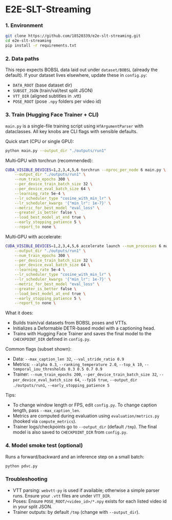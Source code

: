 # E2E-SLT-Streaming

### 1. Environment

```bash
git clone https://github.com/18520339/e2e-slt-streaming.git
cd e2e-slt-streaming
pip install -r requirements.txt
```

### 2. Data paths

This repo expects BOBSL data laid out under `dataset/BOBSL` (already the default). If your dataset lives elsewhere, update these in `config.py`:

-   `DATA_ROOT` (base dataset dir)
-   `SUBSET_JSON` (train/val/test split JSON)
-   `VTT_DIR` (aligned subtitles in .vtt)
-   `POSE_ROOT` (pose `.npy` folders per video id)

### 3. Train (Hugging Face Trainer + CLI)

`main.py` is a single-file training script using `HfArgumentParser` with dataclasses. All key knobs are CLI flags with sensible defaults.

Quick start (CPU or single GPU):

```bash
python main.py --output_dir "./outputs/run1"
```

Multi‑GPU with torchrun (recommended):

```bash
CUDA_VISIBLE_DEVICES=1,2,3,4,5,6 torchrun --nproc_per_node 6 main.py \
	--output_dir "./outputs/run1" \
	--num_train_epochs 300 \
	--per_device_train_batch_size 32 \
	--per_device_eval_batch_size 64 \
	--learning_rate 5e-4 \
	--lr_scheduler_type "cosine_with_min_lr" \
	--lr_scheduler_kwargs '{"min_lr": 1e-7}' \
	--metric_for_best_model "eval_loss" \
	--greater_is_better false \
	--load_best_model_at_end true \
	--early_stopping_patience 5 \
	--report_to none \
```

Multi‑GPU with accelerate:

```bash
CUDA_VISIBLE_DEVICES=1,2,3,4,5,6 accelerate launch --num_processes 6 main.py \
	--output_dir "./outputs/run1" \
	--num_train_epochs 300 \
	--per_device_train_batch_size 32 \
	--per_device_eval_batch_size 64 \
	--learning_rate 5e-4 \
	--lr_scheduler_type "cosine_with_min_lr" \
	--lr_scheduler_kwargs '{"min_lr": 1e-7}' \
	--metric_for_best_model "eval_loss" \
	--greater_is_better false \
	--load_best_model_at_end true \
	--early_stopping_patience 5 \
	--report_to none \
```

What it does:

-   Builds train/val datasets from BOBSL poses and VTTs.
-   Initializes a Deformable DETR-based model with a captioning head.
-   Trains with Hugging Face Trainer and saves the final model to the `CHECKPOINT_DIR` defined in `config.py`.

Common flags (subset shown):

-   Data: `--max_caption_len 32`, `--val_stride_ratio 0.9`
-   Metrics: `--alpha 0.3`, `--ranking_temperature 2.0`, `--top_k 10`, `--temporal_iou_thresholds 0.3 0.5 0.7 0.9`
-   Trainer: `--num_train_epochs 200`, `--per_device_train_batch_size 32`, `--per_device_eval_batch_size 64`, `--fp16 true`, `--output_dir ./outputs/run1`, `--early_stopping_patience 5`

Tips:

-   To change window length or FPS, edit `config.py`. To change caption length, pass `--max_caption_len`.
-   Metrics are computed during evaluation using `evaluation/metrics.py` (hooked via `compute_metrics`).
-   Trainer logs/checkpoints go to `--output_dir` (default `/tmp`). The final model is also saved to `CHECKPOINT_DIR` from `config.py`.

### 4. Model smoke test (optional)

Runs a forward/backward and an inference step on a small batch:

```bash
python pdvc.py
```

### Troubleshooting

-   VTT parsing: `webvtt-py` is used if available; otherwise a simple parser runs. Ensure your `.vtt` files are under `VTT_DIR`.
-   Poses: Ensure `POSE_ROOT/<video_id>/*.npy` exists for each listed video id in your split JSON.
-   Trainer outputs: by default `/tmp` (change with `--output_dir`).
